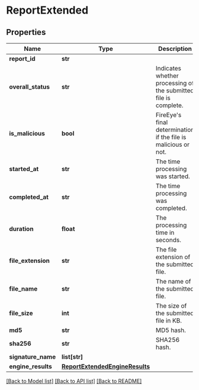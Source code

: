 # ReportExtended

## Properties
Name | Type | Description | Notes
------------ | ------------- | ------------- | -------------
**report_id** | **str** |  | [optional] 
**overall_status** | **str** | Indicates whether processing of the submitted file is complete. | [optional] 
**is_malicious** | **bool** | FireEye&#39;s final determination if the file is malicious or not. | [optional] 
**started_at** | **str** | The time processing was started. | [optional] 
**completed_at** | **str** | The time processing was completed. | [optional] 
**duration** | **float** | The processing time in seconds. | [optional] 
**file_extension** | **str** | The file extension of the submitted file. | [optional] 
**file_name** | **str** | The name of the submitted file. | [optional] 
**file_size** | **int** | The size of the submitted file in KB. | [optional] 
**md5** | **str** | MD5 hash. | [optional] 
**sha256** | **str** | SHA256 hash. | [optional] 
**signature_name** | **list[str]** |  | [optional] 
**engine_results** | [**ReportExtendedEngineResults**](ReportExtendedEngineResults.md) |  | [optional] 

[[Back to Model list]](../README.md#documentation-for-models) [[Back to API list]](../README.md#documentation-for-api-endpoints) [[Back to README]](../README.md)


